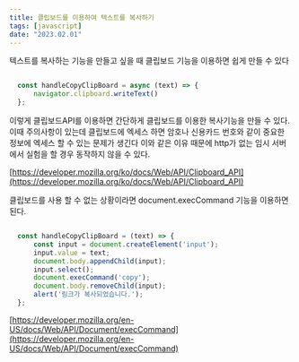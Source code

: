 ```yaml
---
title: 클립보드를 이용하여 텍스트를 복사하기
tags: [javascript]
date: "2023.02.01"
---
```

텍스트를 복사하는 기능을 만들고 싶을 때 클립보드 기능을 이용하면 쉽게 만들 수 있다 

```javascript

  const handleCopyClipBoard = async (text) => {
      navigator.clipboard.writeText()
  };


```
이렇게 클립보드API를 이용하면 간단하게 클립보드를 이용한 복사기능을 만들 수 있다. 이때 주의사항이 있는데 클립보드에 엑세스 하면 암호나 신용카드 번호와 같이 중요한 정보에 엑세스 할 수 있는 문제가 생긴다 이와 같은 이유 때문에 http가 없는 임시 서버에서 실험을 할 경우 동작하지 않을 수 있다. 

[https://developer.mozilla.org/ko/docs/Web/API/Clipboard_API](https://developer.mozilla.org/ko/docs/Web/API/Clipboard_API) 

클립보드를 사용 할 수 없는 상황이라면 document.execCommand 기능을 이용하면 된다.

```javascript

  const handleCopyClipBoard = (text) => {
      const input = document.createElement('input');
      input.value = text;
      document.body.appendChild(input);
      input.select();
      document.execCommand('copy');
      document.body.removeChild(input);
      alert('링크가 복사되었습니다.');
  };


```
[https://developer.mozilla.org/en-US/docs/Web/API/Document/execCommand](https://developer.mozilla.org/en-US/docs/Web/API/Document/execCommand) 
